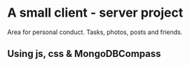 # A small client - server project
Area for personal conduct. Tasks, photos, posts and friends.
## Using js, css & MongoDBCompass
